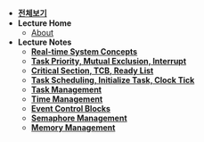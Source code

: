 - [**전체보기**](dashboard)
- **Lecture Home**
  - [About](MicroC_OS-II/notes/)
- **Lecture Notes**
  - [**Real-time System Concepts**](MicroC_OS-II/notes/ch02/summary01)
  - [**Task Priority, Mutual Exclusion, Interrupt**](MicroC_OS-II/notes/ch02/summary02)
  - [**Critical Section, TCB, Ready List**](MicroC_OS-II/notes/ch03/summary01)
  - [**Task Scheduling, Initialize Task, Clock Tick**](MicroC_OS-II/notes/ch03/summary02)
  - [**Task Management**](MicroC_OS-II/notes/ch04)
  - [**Time Management**](MicroC_OS-II/notes/ch05)
  - [**Event Control Blocks**](MicroC_OS-II/notes/ch06)
  - [**Semaphore Management**](MicroC_OS-II/notes/ch07)
  - [**Memory Management**](MicroC_OS-II/notes/ch08)

